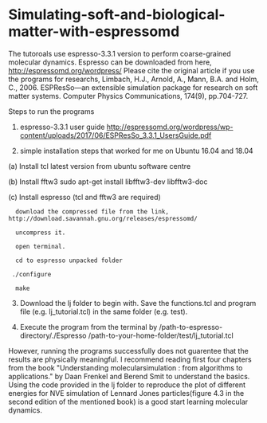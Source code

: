 # Simulating-soft-and-biological-matter-with-espressomd
The tutoroals use espresso-3.3.1 version to perform coarse-grained molecular dynamics.
Espresso can be downloaded from here, http://espressomd.org/wordpress/
Please cite the original article if you use the programs for researchs, Limbach, H.J., Arnold, A., Mann, B.A. and Holm, C., 2006.
ESPResSo—an extensible simulation package for research on soft matter systems. Computer Physics Communications, 174(9), pp.704-727.

Steps to run the programs
1. espresso-3.3.1 user guide http://espressomd.org/wordpress/wp-content/uploads/2017/06/ESPResSo_3.3.1_UsersGuide.pdf

2. simple installation steps that worked for me on Ubuntu 16.04 and 18.04
  
  (a) Install tcl latest version from ubuntu software centre
  
  (b) Install fftw3
      sudo apt-get install libfftw3-dev libfftw3-doc
  
  (c) Install  espresso (tcl and fftw3 are required)
      
      download the compressed file from the link, http://download.savannah.gnu.org/releases/espressomd/
      
      uncompress it.
      
      open terminal.
      
      cd to espresso unpacked folder
     
     ./configure 
     
      make   

3. Download the lj folder to begin with. Save the functions.tcl and program file (e.g. lj_tutorial.tcl) in the same folder (e.g. test).

4. Execute the program from the terminal by
   /path-to-espresso-directory/./Espresso /path-to-your-home-folder/test/lj_tutorial.tcl
 
However, running the programs successfully does not guarentee that the results are physically meaningful. I recommend reading first four chapters from the book "Understanding molecularsimulation : from algorithms to applications." by Daan Frenkel and Berend Smit to understand the basics. Using the code provided in the lj folder to reproduce the plot of different energies for NVE simulation of Lennard Jones particles(figure 4.3 in the second edition of the mentioned book) is a good start learning molecular dynamics.
